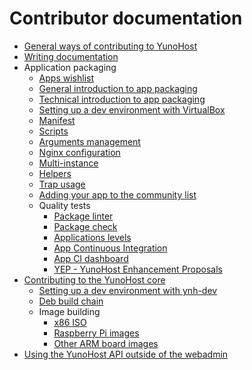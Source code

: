 # Contributor documentation

* [General ways of contributing to YunoHost](/contribute)
* [Writing documentation](/write_documentation)
* Application packaging
   * [Apps wishlist](/apps_wishlist)
   * [General introduction to app packaging](/packaging_apps_start)
   * [Technical introduction to app packaging](/packaging_apps)
   * [Setting up a dev environment with VirtualBox](packaging_apps_virtualbox_fr)
   * [Manifest](packaging_apps_manifest)
   * [Scripts](packaging_apps_scripts)
   * [Arguments management](packaging_apps_arguments_management)
   * [Nginx configuration](packaging_apps_nginx_conf)
   * [Multi-instance](packaging_apps_multiinstance)
   * [Helpers](packaging_apps_helpers)
   * [Trap usage](packaging_apps_trap_fr)
   * [Adding your app to the community list](https://github.com/YunoHost/Apps/#contributing)
   * Quality tests
       * [Package linter](https://github.com/YunoHost/package_linter)
       * [Package check](https://github.com/YunoHost/package_check)
       * [Applications levels](packaging_apps_levels_fr)
       * [App Continuous Integration](https://ci-apps.yunohost.org/jenkins/)
       * [App CI dashboard](https://dash.yunohost.org/appci/branch/stable)
       * [YEP - YunoHost Enhancement Proposals](packaging_apps_guidelines_fr)
* [Contributing to the YunoHost core](/dev)
   * [Setting up a dev environment with ynh-dev](https://github.com/YunoHost/ynh-dev/blob/master/README.md)
   * [Deb build chain](https://github.com/YunoHost/vinaigrette/blob/master/README.md)
   * Image building
       * [x86 ISO](https://github.com/YunoHost/cd_build)
       * [Raspberry Pi images](https://github.com/YunoHost/rpi-image)
       * [Other ARM board images](https://github.com/YunoHost/arm-images)
* [Using the YunoHost API outside of the webadmin](/admin_api_fr)
